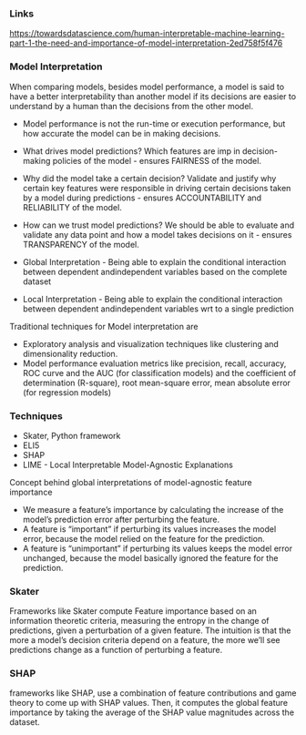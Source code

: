 ### Links
https://towardsdatascience.com/human-interpretable-machine-learning-part-1-the-need-and-importance-of-model-interpretation-2ed758f5f476

### Model Interpretation
When comparing models, besides model performance, a model is said to have a better interpretability than another model if its decisions are easier to understand by a human than the decisions from the other model.
* Model performance is not the run-time or execution performance, but how accurate the model can be in making decisions.
* What drives model predictions? Which features are imp in decision-making policies of the model - ensures FAIRNESS of the model.
* Why did the model take a certain decision? Validate and justify why certain key features were responsible in driving certain decisions taken by a model during predictions - ensures ACCOUNTABILITY and RELIABILITY of the model.
* How can we trust model predictions? We should be able to evaluate and validate any data point and how a model takes decisions on it - ensures TRANSPARENCY of the model.

* Global Interpretation - Being able to explain the conditional interaction between dependent andindependent variables based on the complete dataset
* Local Interpretation - Being able to explain the conditional interaction between dependent andindependent variables wrt to a single prediction

Traditional techniques for Model interpretation are 
* Exploratory analysis and visualization techniques like clustering and dimensionality reduction.
* Model performance evaluation metrics like precision, recall, accuracy, ROC curve and the AUC (for classification models) and the coefficient of determination (R-square), root mean-square error, mean absolute error (for regression models)


### Techniques
* Skater, Python framework
* ELI5
* SHAP
* LIME - Local Interpretable Model-Agnostic Explanations

Concept behind global interpretations of model-agnostic feature importance
* We measure a feature’s importance by calculating the increase of the model’s prediction error after perturbing the feature.
* A feature is “important” if perturbing its values increases the model error, because the model relied on the feature for the prediction.
* A feature is “unimportant” if perturbing its values keeps the model error unchanged, because the model basically ignored the feature for the prediction.

### Skater
Frameworks like Skater compute Feature importance based on an information theoretic criteria, measuring the entropy in the change of predictions, given a perturbation of a given feature. The intuition is that the more a model’s decision criteria depend on a feature, the more we’ll see predictions change as a function of perturbing a feature. 

### SHAP
frameworks like SHAP, use a combination of feature contributions and game theory to come up with SHAP values. Then, it computes the global feature importance by taking the average of the SHAP value magnitudes across the dataset. 







